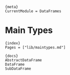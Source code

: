 
    {meta}
    CurrentModule = DataFrames

# Main Types

    {index}
    Pages = ["lib/maintypes.md"]
    
    {docs}
    AbstractDataFrame
    DataFrame
    SubDataFrame

